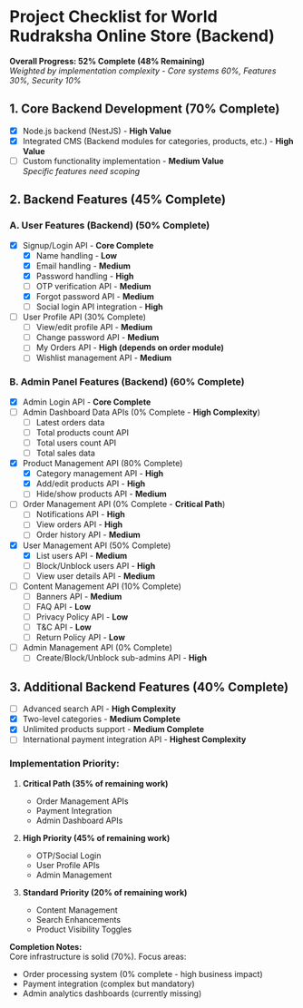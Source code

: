# Project Checklist for World Rudraksha Online Store (Backend)

**Overall Progress: 52% Complete (48% Remaining)**  
*Weighted by implementation complexity - Core systems 60%, Features 30%, Security 10%*

## 1. Core Backend Development (70% Complete)

*   [x] Node.js backend (NestJS) - **High Value**
*   [x] Integrated CMS (Backend modules for categories, products, etc.) - **High Value**
*   [ ] Custom functionality implementation - **Medium Value**  
    *Specific features need scoping*

## 2. Backend Features (45% Complete)

### A. User Features (Backend) (50% Complete)

*   [x] Signup/Login API - **Core Complete**
    *   [x] Name handling - **Low**
    *   [x] Email handling - **Medium**
    *   [x] Password handling - **High**
    *   [ ] OTP verification API - **Medium**
    *   [x] Forgot password API - **Medium**
    *   [ ] Social login API integration - **High**
*   [ ] User Profile API (30% Complete)
    *   [ ] View/edit profile API - **Medium**
    *   [ ] Change password API - **Medium**
    *   [ ] My Orders API - **High (depends on order module)**
    *   [ ] Wishlist management API - **Medium**

### B. Admin Panel Features (Backend) (60% Complete)

*   [x] Admin Login API - **Core Complete**
*   [ ] Admin Dashboard Data APIs (0% Complete - **High Complexity**)
    *   [ ] Latest orders data
    *   [ ] Total products count API
    *   [ ] Total users count API
    *   [ ] Total sales data
*   [x] Product Management API (80% Complete)
    *   [x] Category management API - **High**
    *   [x] Add/edit products API - **High**
    *   [ ] Hide/show products API - **Medium**
*   [ ] Order Management API (0% Complete - **Critical Path**)
    *   [ ] Notifications API - **High**
    *   [ ] View orders API - **High**
    *   [ ] Order history API - **Medium**
*   [x] User Management API (50% Complete)
    *   [x] List users API - **Medium**
    *   [ ] Block/Unblock users API - **High**
    *   [ ] View user details API - **Medium**
*   [ ] Content Management API (10% Complete)
    *   [ ] Banners API - **Medium**
    *   [ ] FAQ API - **Low**
    *   [ ] Privacy Policy API - **Low**
    *   [ ] T&C API - **Low**
    *   [ ] Return Policy API - **Low**
*   [ ] Admin Management API (0% Complete)
    *   [ ] Create/Block/Unblock sub-admins API - **High**

## 3. Additional Backend Features (40% Complete)

*   [ ] Advanced search API - **High Complexity**
*   [x] Two-level categories - **Medium Complete**
*   [x] Unlimited products support - **Medium Complete**
*   [ ] International payment integration API - **Highest Complexity**

### Implementation Priority:

1. **Critical Path (35% of remaining work)**
   - Order Management APIs
   - Payment Integration
   - Admin Dashboard APIs

2. **High Priority (45% of remaining work)**
   - OTP/Social Login
   - User Profile APIs
   - Admin Management

3. **Standard Priority (20% of remaining work)**
   - Content Management
   - Search Enhancements
   - Product Visibility Toggles

**Completion Notes:**  
Core infrastructure is solid (70%). Focus areas:
- Order processing system (0% complete - high business impact)
- Payment integration (complex but mandatory)
- Admin analytics dashboards (currently missing)
